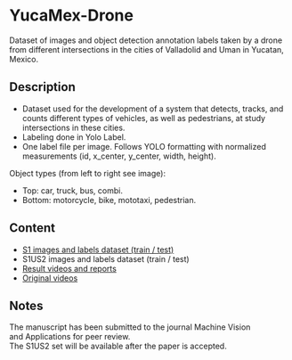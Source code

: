 # YucaMex-Drone

Dataset of images and object detection annotation labels taken by a drone from different intersections in the cities of Valladolid and Uman in Yucatan, Mexico. 

## Description
- Dataset used for the development of a system that detects, tracks, and counts different types of vehicles, as well as pedestrians, at study intersections in these cities.  
- Labeling done in Yolo Label.
- One label file per image. Follows YOLO formatting with normalized measurements (id, x_center, y_center, width, height).

Object types (from left to right see image):
- Top: car, truck, bus, combi. 
- Bottom: motorcycle, bike, mototaxi, pedestrian.


## Content
- [S1 images and labels dataset (train / test)](https://github.com/MemoJmz/YucaMex-MOCS/tree/main/segments)
- S1US2 images and labels dataset (train / test)
- [Result videos and reports](https://drive.google.com/drive/folders/1NhuE__enX_hjnyoj6N2A6AKsl2pqZyX3?usp=sharing)
- [Original videos](https://drive.google.com/drive/folders/1eFsC2K28lvg37kcL7VFsSu1wcP-vYA5r?usp=sharing)

## Notes
The manuscript has been submitted to the journal Machine Vision and Applications for peer review.  
The S1US2 set will be available after the paper is accepted.  

